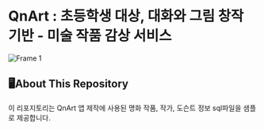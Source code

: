 # QnArt : 초등학생 대상, 대화와 그림 창작 기반 - 미술 작품 감상 서비스

![Frame 1](https://github.com/user-attachments/assets/e1113e6f-f32e-497d-a8f5-620144925e95)


## 🖥️About This Repository

이 리포지토리는 QnArt 앱 제작에 사용된 명화 작품, 작가, 도슨트 정보 sql파일을 샘플로 제공합니다.
